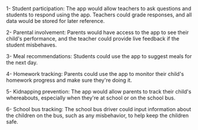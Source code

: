 1- Student participation: The app would allow teachers to ask questions and students to respond using the app. Teachers could grade responses, and all data would be stored for later reference.

2- Parental involvement: Parents would have access to the app to see their child's performance, and the teacher could provide live feedback if the student misbehaves.

3- Meal recommendations: Students could use the app to suggest meals for the next day.

4- Homework tracking: Parents could use the app to monitor their child's homework progress and make sure they're doing it.

5- Kidnapping prevention: The app would allow parents to track their child's whereabouts, especially when they're at school or on the school bus.

6- School bus tracking: The school bus driver could input information about the children on the bus, such as any misbehavior, to help keep the children safe.